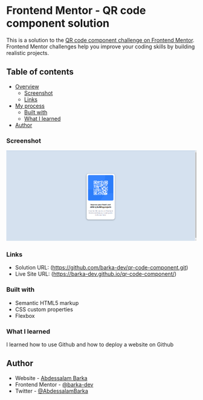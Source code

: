 # Frontend Mentor - QR code component solution

This is a solution to the [QR code component challenge on Frontend Mentor](https://www.frontendmentor.io/challenges/qr-code-component-iux_sIO_H). Frontend Mentor challenges help you improve your coding skills by building realistic projects. 

## Table of contents

- [Overview](#overview)
  - [Screenshot](#screenshot)
  - [Links](#links)
- [My process](#my-process)
  - [Built with](#built-with)
  - [What I learned](#what-i-learned)
- [Author](#author)


### Screenshot

![](./screenshot.png)

### Links

- Solution URL: (https://github.com/barka-dev/qr-code-component.git)
- Live Site URL: (https://barka-dev.github.io/qr-code-component/)


### Built with

- Semantic HTML5 markup
- CSS custom properties
- Flexbox


### What I learned
I learned how to use Github and how to deploy a website on Github


## Author

- Website - [Abdessalam Barka](https://www.your-site.com)
- Frontend Mentor - [@barka-dev](https://www.frontendmentor.io/profile/barka-dev)
- Twitter - [@AbdessalamBarka](https://www.twitter.com/yourusername)



